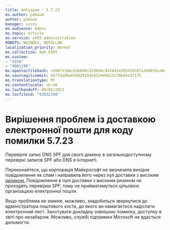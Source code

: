 ```yaml
---
title: Antispam - 5.7.23
ms.author: pebaum
author: pebaum
manager: scotv
ms.audience: Admin
ms.topic: article
ms.service: o365-administration
ROBOTS: NOINDEX, NOFOLLOW
localization_priority: Normal
ms.collection: Adm_O365
ms.custom:
- "3156"
- "9001196"
ms.openlocfilehash: cb9073306c65b09813290d6c8470d14395d2836fa3048f8ce0ecb8b06e71a010
ms.sourcegitcommit: b5f7da89a650d2915dc652449623c78be6247175
ms.translationtype: MT
ms.contentlocale: uk-UA
ms.lasthandoff: 08/05/2021
ms.locfileid: "53932190"
---
```

# <a name="fix-email-delivery-issues-for-error-code-5723"></a>Вирішення проблем із доставкою електронної пошти для коду помилки 5.7.23

Перевірте запис DNS SPF для свого домену в загальнодоступному перевіркі записів SPF або DNS в Інтернеті.

Переконайтеся, що корпорація Майкрософт не визначила вихідне повідомлення як спам і направила його через пул доставки з високим [ризиком.](https://docs.microsoft.com/microsoft-365/security/office-365-security/high-risk-delivery-pool-for-outbound-messages) Повідомлення в пулі доставки з високим ризиком не проходять перевірки SPF, тому не прийматимуться цільовою організацією електронної пошти.

Якщо проблема не зникне, можливо, знадобиться звернутися до адміністратора поштового хоста, до якого ви намагаєтеся надіслати електронний лист. Занотувати докладну зовнішню помилку, доступну в звіті про незабаром. Можливо, службі підтримки Microsoft не вдасться допомогти.
